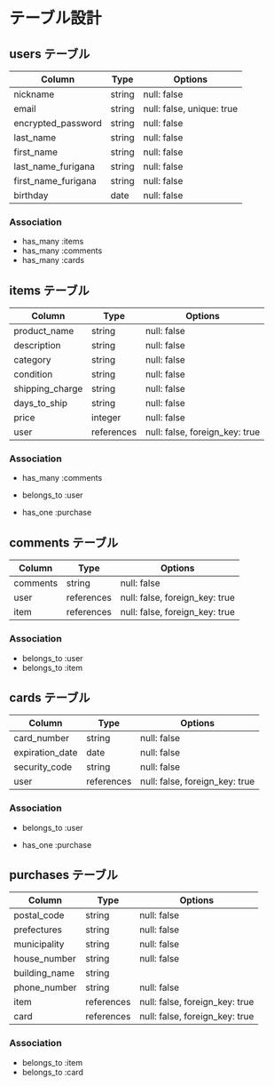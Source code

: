 # テーブル設計

## users テーブル

| Column              | Type   | Options                   |
| ------------------- | ------ | ------------------------- |
| nickname            | string | null: false               |
| email               | string | null: false, unique: true |
| encrypted_password  | string | null: false               |
| last_name           | string | null: false               |
| first_name          | string | null: false               |
| last_name_furigana  | string | null: false               |
| first_name_furigana | string | null: false               |
| birthday            | date   | null: false               |

### Association

- has_many :items
- has_many :comments
- has_many :cards

## items テーブル

| Column          | Type         | Options                        |
| --------------- | ------------ | ------------------------------ |
| product_name    | string       | null: false                    |
| description     | string       | null: false                    |
| category        | string       | null: false                    |
| condition       | string       | null: false                    |
| shipping_charge | string       | null: false                    |
| days_to_ship    | string       | null: false                    |
| price           | integer      | null: false                    |
| user            | references   | null: false, foreign_key: true |

### Association

- has_many :comments

- belongs_to :user

- has_one :purchase

## comments テーブル

| Column   | Type       | Options                        |
| -------- | ---------- | ------------------------------ |
| comments | string     | null: false                    |
| user     | references | null: false, foreign_key: true |
| item     | references | null: false, foreign_key: true |

### Association

- belongs_to :user
- belongs_to :item

## cards テーブル

| Column          | Type       | Options                        |
| --------------- | ---------- | ------------------------------ |
| card_number     | string     | null: false                    |
| expiration_date | date       | null: false                    |
| security_code   | string     | null: false                    |
| user            | references | null: false, foreign_key: true |

### Association

- belongs_to :user

- has_one :purchase

## purchases テーブル

| Column        | Type         | Options                        |
| ------------- | ------------ | ------------------------------ |
| postal_code   | string       | null: false                    |
| prefectures   | string       | null: false                    |
| municipality  | string       | null: false                    |
| house_number  | string       | null: false                    |
| building_name | string       |                                |
| phone_number  | string       | null: false                    |
| item          | references   | null: false, foreign_key: true |
| card          | references   | null: false, foreign_key: true |

### Association

- belongs_to :item
- belongs_to :card